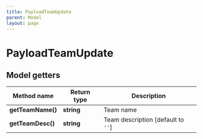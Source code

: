 ```yaml
---
title: PayloadTeamUpdate
parent: Model
layout: page
---
```


# PayloadTeamUpdate

## Model getters

Method name | Return type | Description
------------ | ------------- | -------------
**getTeamName()** | **string** | Team name
**getTeamDesc()** | **string** | Team description [default to `''`]

